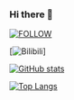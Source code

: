 ### Hi there 👋

[![FOLLOW](https://img.shields.io/badge/dynamic/json?logo=github&labelColor=495867&color=495867&label=Github&query=%24.data.totalSubs&url=https%3A%2F%2Fapi.spencerwoo.com%2Fsubstats%2F%3Fsource%3Dgithub%26queryKey%3DTaokyla&style=flat-square)](https://github.com/Taokyla)

[![Bilibili](https://img.shields.io/badge/dynamic/json?logo=Bilibili&labelColor=FF69b4&color=FF69b4&label=Bilibili&query=%24.data.totalSubs&url=https%3A%2F%2Fapi.spencerwoo.com%2Fsubstats%2F%3Fsource%3Dbilibili%26queryKey%3D680791&style=flat-square)]

[![GitHub stats](https://github-readme-stats.vercel.app/api?username=Taokyla)](https://github.com/anuraghazra/github-readme-stats)

[![Top Langs](https://github-readme-stats.vercel.app/api/top-langs/?username=Taokyla&layout=compact&langs_count=6 "Top languages")]()
